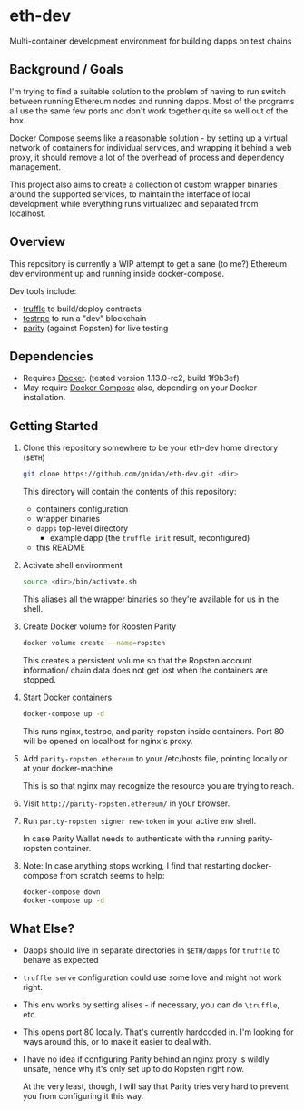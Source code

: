 # eth-dev

Multi-container development environment for building dapps on test chains

## Background / Goals

I'm trying to find a suitable solution to the problem of having to run switch
between running Ethereum nodes and running dapps. Most of the programs all use
the same few ports and don't work together quite so well out of the box.

Docker Compose seems like a reasonable solution - by setting up a virtual
network of containers for individual services, and wrapping it behind a web
proxy, it should remove a lot of the overhead of process and dependency
management.

This project also aims to create a collection of custom wrapper binaries around
the supported services, to maintain the interface of local development while
everything runs virtualized and separated from localhost.


## Overview

This repository is currently a WIP attempt to get a sane (to me?) Ethereum dev
environment up and running inside docker-compose.

Dev tools include:
 - [truffle](https://github.com/ConsenSys/truffle) to build/deploy contracts
 - [testrpc](https://github.com/ethereumjs/testrpc) to run a "dev" blockchain
 - [parity](https://ethcore.io/parity.html) (against Ropsten) for live testing


## Dependencies

 - Requires [Docker](https://www.docker.com/).
   (tested version 1.13.0-rc2, build 1f9b3ef)
 - May require [Docker Compose](https://docs.docker.com/compose/install/)
   also, depending on your Docker installation.


## Getting Started


1. Clone this repository somewhere to be your eth-dev home directory (`$ETH`)
   ```sh
   git clone https://github.com/gnidan/eth-dev.git <dir>
   ```
   This directory will contain the contents of this repository:
    - containers configuration
    - wrapper binaries
    - `dapps` top-level directory
        - example dapp (the `truffle init` result, reconfigured)
    - this README

1. Activate shell environment
   ```sh
   source <dir>/bin/activate.sh
   ```
   This aliases all the wrapper binaries so they're available for us in the
   shell.

1. Create Docker volume for Ropsten Parity
   ```sh
   docker volume create --name=ropsten
   ```
   This creates a persistent volume so that the Ropsten account information/
   chain data does not get lost when the containers are stopped.

1. Start Docker containers
   ```sh
   docker-compose up -d
   ```
   This runs nginx, testrpc, and parity-ropsten inside containers. Port 80
   will be opened on localhost for nginx's proxy.

1. Add `parity-ropsten.ethereum` to your /etc/hosts file, pointing locally or
   at your docker-machine

   This is so that nginx may recognize the resource you are trying to reach.

1. Visit `http://parity-ropsten.ethereum/` in your browser.

1. Run `parity-ropsten signer new-token` in your active env shell.

   In case Parity Wallet needs to authenticate with the running parity-ropsten
   container.

1. Note: In case anything stops working, I find that restarting docker-compose from
   scratch seems to help:
   ```sh
   docker-compose down
   docker-compose up -d
   ```


## What Else?

- Dapps should live in separate directories in `$ETH/dapps` for `truffle` to
  behave as expected

- `truffle serve` configuration could use some love and might not work right.

- This env works by setting alises - if necessary, you can do `\truffle`, etc.

- This opens port 80 locally. That's currently hardcoded in. I'm looking for
  ways around this, or to make it easier to deal with.

- I have no idea if configuring Parity behind an nginx proxy is wildly unsafe,
  hence why it's only set up to do Ropsten right now.

  At the very least, though, I will say that Parity tries very hard to prevent
  you from configuring it this way.
